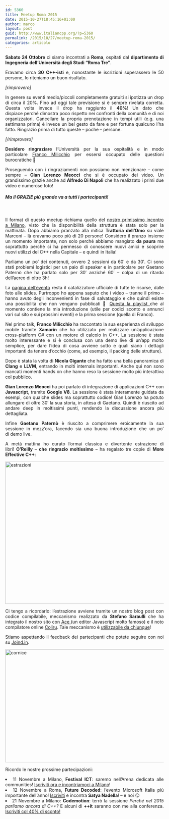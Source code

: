 ```yaml
---
id: 5360
title: Meetup Roma 2015
date: 2015-10-27T18:45:16+01:00
author: marco
layout: post
guid: http://www.italiancpp.org/?p=5360
permalink: /2015/10/27/meetup-roma-2015/
categories: articolo
---
```

<p style="text-align: justify;">
  <strong>Sabato 24 Ottobre</strong> ci siamo incontrati a <strong>Roma</strong>, ospitati dal <strong>dipartimento di Ingegneria dell&#8217;Università degli Studi &#8220;Roma Tre&#8221;</strong>.
</p>

<p style="text-align: justify;">
  Eravamo circa <strong>30 C++-isti</strong> e, nonostante le iscrizioni superassero le 50 persone, lo riteniamo un buon risultato.
</p>

<p style="text-align: justify;">
  <em>[rimprovero]</em>
</p>

<p style="text-align: justify;">
  In genere su eventi medio/piccoli completamente gratuiti si ipotizza un drop di circa il 20%. Fino ad oggi tale previsione si è sempre rivelata corretta. Questa volta invece il drop ha raggiunto il <strong>40%</strong>! Un dato che dispiace perché dimostra poco rispetto nei confronti della comunità e di noi organizzatori. Cancellare la propria prenotazione in tempi utili (e.g. una settimana prima) è invece un bel gesto da fare e per fortuna qualcuno l&#8217;ha fatto. Ringrazio prima di tutto queste &#8211; poche &#8211; persone.
</p>

<p style="text-align: justify;">
  <em>[/rimprovero]</em>
</p>

<p style="text-align: justify;">
  <strong>Desidero ringraziare</strong> l&#8217;Università per la sua ospitalità e in modo particolare <a href="http://plm.dia.uniroma3.it/milicchio/" target="_blank">Franco Milicchio</a> per essersi occupato delle questioni burocratiche 🙂
</p>

<p style="text-align: justify;">
  Proseguendo con i ringraziamenti non possiamo non menzionare &#8211; come sempre &#8211;<strong> Gian Lorenzo Meocci</strong> che si è occupato dei video. Un grandissimo grazie anche ad <strong>Alfredo Di Napoli</strong> che ha realizzato i primi due video e numerose foto!
</p>

##### Ma il GRAZIE più grande va a tutti i partecipanti!

<span style="color: #ffffff;"> </span>

<p style="text-align: justify;">
  Il format di questo meetup richiama quello del <a href="http://www.italiancpp.org/2014/07/01/meetup-milano-2014/" target="_blank">nostro primissimo incontro a Milano</a>, visto che la disponibilità della struttura è stata solo per la mattinata. Dopo abbiamo pranzato alla mitica <strong>Trattoria dell&#8217;Omo</strong> su viale Marconi &#8211; là eravamo poco più di 20 persone! Considero il pranzo insieme un momento importante, non solo perché abbiamo mangiato <strong>da paura</strong> ma soprattutto perché ci ha permesso di conoscere nuovi amici e scoprire nuovi utilizzi del C++ nella Capitale &#8211; e quindi in Italia!
</p>

<p style="text-align: justify;">
  Parliamo un po&#8217; dei contenuti, ovvero 2 sessioni da 60&#8242; e da 30&#8242;. Ci sono stati problemi logistici per un paio di speaker e in particolare per Gaetano Paternò che ha parlato solo per 30&#8242; anziché 60&#8242; &#8211; colpa di un ritardo dell&#8217;aereo di oltre 3h!
</p>

<p style="text-align: justify;">
  La <a href="http://www.italiancpp.org/event/meetup-roma-2015/" target="_blank">pagina dell&#8217;evento</a> resta il catalizzatore ufficiale di tutte le risorse, dalle foto alle slides. Purtroppo ho appena saputo che i video &#8211; tranne il primo &#8211; hanno avuto degli inconvenienti in fase di salvataggio e che quindi esiste una possibilità che non vengano pubblicati 🙁 <a href="https://www.youtube.com/playlist?list=PLsCm1Hs016LUndbvlb7G56i44a3G6jwBQ" target="_blank">Questa la playlist </a>che al momento contiene la mia introduzione (utile per codici sconto e annunci vari sul sito e sui prossimi eventi) e la prima sessione (quella di Franco).
</p>

<p style="text-align: justify;">
  Nel primo talk, <strong>Franco Milicchio</strong> ha raccontato la sua esperienza di sviluppo mobile tramite <strong>Xamarin</strong> che ha utilizzato per realizzare un&#8217;applicazione cross-platform C# con un motore di calcolo in C++. La sessione è stata molto interessante e si è conclusa con una demo live di un&#8217;app molto semplice, per dare l&#8217;idea di cosa avviene sotto e quali siano i dettagli importanti da tenere d&#8217;occhio (come, ad esempio, il packing delle strutture).
</p>

<p style="text-align: justify;">
  Dopo è stata la volta di <strong>Nicola Gigante</strong> che ha fatto una bella panoramica di <strong>Clang</strong> e <strong>LLVM</strong>, entrando in molti internals importanti. Anche qui non sono mancati momenti hands on che hanno reso la sessione molto più interattiva col pubblico.
</p>

<p style="text-align: justify;">
  <strong>Gian Lorenzo Meocci</strong> ha poi parlato di integrazione di applicazioni C++ con <strong>Javascript</strong>, tramite <strong>Google V8</strong>. La sessione è stata interamente guidata da esempi, con qualche slides ma soprattutto codice! Gian Lorenzo ha potuto allungare di oltre 30&#8242; la sua storia, in attesa di Gaetano. Quindi è riuscito ad andare deep in moltissimi punti, rendendo la discussione ancora più dettagliata.
</p>

<p style="text-align: justify;">
  Infine <strong>Gaetano Paternò</strong> è riuscito a comprimere eroicamente la sua sessione in mezz&#8217;ora, facendo sia una buona introduzione che un po&#8217; di demo live.
</p>

<p style="text-align: justify;">
  A metà mattina ho curato l&#8217;ormai classica e divertente estrazione di libri! <strong>O&#8217;Reilly</strong> &#8211; <strong>che ringrazio moltissimo</strong> &#8211; ha regalato tre copie di <strong>More Effective C++</strong>:
</p>

<p style="text-align: justify;">
  <a href="http://www.italiancpp.org/wp-content/uploads/2015/10/estrazioni.jpg"><img loading="lazy" class="aligncenter size-large wp-image-5383" src="http://www.italiancpp.org/wp-content/uploads/2015/10/estrazioni-1024x782.jpg" alt="estrazioni" width="591" height="451" srcset="http://192.168.64.2/wordpress/wp-content/uploads/2015/10/estrazioni-1024x782.jpg 1024w, http://192.168.64.2/wordpress/wp-content/uploads/2015/10/estrazioni-300x229.jpg 300w, http://192.168.64.2/wordpress/wp-content/uploads/2015/10/estrazioni-600x458.jpg 600w, http://192.168.64.2/wordpress/wp-content/uploads/2015/10/estrazioni-250x191.jpg 250w, http://192.168.64.2/wordpress/wp-content/uploads/2015/10/estrazioni.jpg 1446w" sizes="(max-width: 591px) 100vw, 591px" /></a>
</p>

<p style="text-align: justify;">
  Ci tengo a ricordarlo: l&#8217;estrazione avviene tramite un nostro blog post con codice compilabile, meccanismo realizzato da <strong>Stefano Saraulli</strong> che ha integrato il nostro sito con <a href="https://ace.c9.io/" target="_blank">Ace </a>(un editor Javascript molto famoso) e il noto compilatore online <a href="http://coliru.stacked-crooked.com" target="_blank">Coliru</a>. Tale meccanismo è <a href="http://www.italiancpp.org/articoli/diventa-un-autore/" target="_blank">utilizzabile da chiunque</a>!
</p>

<p style="text-align: justify;">
  Stiamo aspettando il feedback dei partecipanti che potete seguire con noi su <a href="http://joind.in/event/italiancpp-roma-2015" target="_blank">Joind.in</a>.
</p>

<p style="text-align: justify;">
  <a href="http://www.italiancpp.org/wp-content/uploads/2015/09/cornice.jpg"><img loading="lazy" class="aligncenter size-large wp-image-5359" src="http://www.italiancpp.org/wp-content/uploads/2015/09/cornice-1024x620.jpg" alt="cornice" width="591" height="358" srcset="http://192.168.64.2/wordpress/wp-content/uploads/2015/09/cornice-1024x620.jpg 1024w, http://192.168.64.2/wordpress/wp-content/uploads/2015/09/cornice-300x182.jpg 300w, http://192.168.64.2/wordpress/wp-content/uploads/2015/09/cornice-600x363.jpg 600w, http://192.168.64.2/wordpress/wp-content/uploads/2015/09/cornice-250x151.jpg 250w" sizes="(max-width: 591px) 100vw, 591px" /></a>
</p>

<p style="text-align: justify;">
  Ricordo le nostre prossime partecipazioni:
</p>

<li style="text-align: justify;">
  11 Novembre a Milano, <strong>Festival ICT</strong>: saremo nell&#8217;Arena dedicata alle communities! <a href="http://www.eventbrite.it/e/registrazione-festival-ict-2015-17275008014?aff=italiancpp" target="_blank">Iscriviti ora e incontriamoci a Milano</a>!
</li>
<li style="text-align: justify;">
  12 Novembre a Roma, <strong>Future Decoded</strong>: l&#8217;evento Microsoft Italia più importante dell&#8217;anno! <a href="https://www.microsoft.com/italy/futuredecoded/" target="_blank">Iscriviti</a> e incontra <strong>Satya Nadella</strong>! &#8211; e noi 😛
</li>
<li style="text-align: justify;">
  21 Novembre a Milano: <strong>Codemotion</strong>: terrò la sessione <em>Perché nel 2015 parliamo ancora di C++?</em> E alcuni di <strong>++it</strong> saranno con me alla conferenza. <a href="http://www.eventbrite.it/e/biglietti-codemotion-milan-2015-conference-20th21st-november-2015-17453601191?discount=itacpp" target="_blank">Iscriviti col 40% di sconto!</a>
</li>